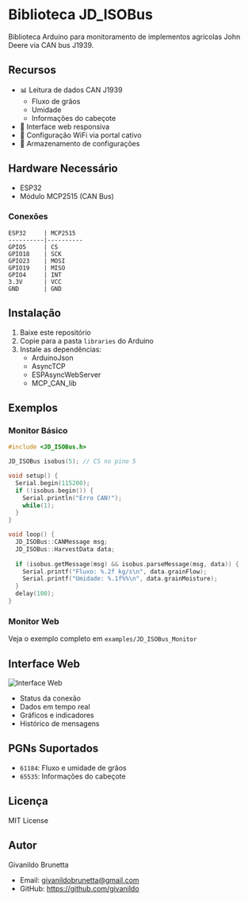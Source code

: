 # Biblioteca JD_ISOBus

Biblioteca Arduino para monitoramento de implementos agrícolas John Deere via CAN bus J1939.

## Recursos

- 📊 Leitura de dados CAN J1939
  - Fluxo de grãos
  - Umidade
  - Informações do cabeçote
- 📱 Interface web responsiva
- 🔄 Configuração WiFi via portal cativo
- 💾 Armazenamento de configurações

## Hardware Necessário

- ESP32
- Módulo MCP2515 (CAN Bus)

### Conexões

```
ESP32     | MCP2515
----------|----------
GPIO5     | CS
GPIO18    | SCK
GPIO23    | MOSI
GPIO19    | MISO
GPIO4     | INT
3.3V      | VCC
GND       | GND
```

## Instalação

1. Baixe este repositório
2. Copie para a pasta `libraries` do Arduino
3. Instale as dependências:
   - ArduinoJson
   - AsyncTCP
   - ESPAsyncWebServer
   - MCP_CAN_lib

## Exemplos

### Monitor Básico
```cpp
#include <JD_ISOBus.h>

JD_ISOBus isobus(5); // CS no pino 5

void setup() {
  Serial.begin(115200);
  if (!isobus.begin()) {
    Serial.println("Erro CAN!");
    while(1);
  }
}

void loop() {
  JD_ISOBus::CANMessage msg;
  JD_ISOBus::HarvestData data;
  
  if (isobus.getMessage(msg) && isobus.parseMessage(msg, data)) {
    Serial.printf("Fluxo: %.2f kg/s\n", data.grainFlow);
    Serial.printf("Umidade: %.1f%%\n", data.grainMoisture);
  }
  delay(100);
}
```

### Monitor Web
Veja o exemplo completo em `examples/JD_ISOBus_Monitor`

## Interface Web

![Interface Web](docs/interface.png)

- Status da conexão
- Dados em tempo real
- Gráficos e indicadores
- Histórico de mensagens

## PGNs Suportados

- `61184`: Fluxo e umidade de grãos
- `65535`: Informações do cabeçote

## Licença

MIT License

## Autor

Givanildo Brunetta
- Email: givanildobrunetta@gmail.com
- GitHub: https://github.com/givanildo
